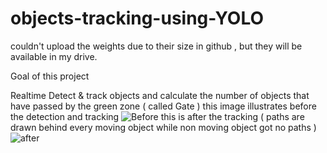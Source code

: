 # objects-tracking-using-YOLO
couldn't upload the weights due to their size in github , but they will be available in my drive.


Goal of this project

Realtime Detect & track objects and calculate the number of objects that have passed by the green zone ( called Gate ) 
this image illustrates before the detection and tracking 
![Before](https://user-images.githubusercontent.com/44202091/134950801-f1e3f62f-aa6c-410f-9d82-5046b3d158b1.jpg)
this is after the tracking ( paths are drawn behind every moving object while non moving object got no paths ) 
![after](https://user-images.githubusercontent.com/44202091/134950772-a597b37e-fddf-4d4c-8fcf-26cc9ba96484.jpg)

